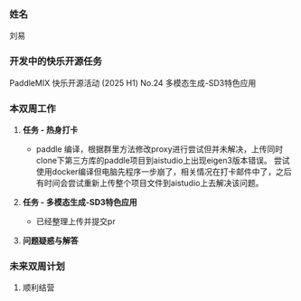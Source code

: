 ### 姓名

刘易

### 开发中的快乐开源任务

PaddleMIX 快乐开源活动 (2025 H1) No.24 多模态生成-SD3特色应用

### 本双周工作

1. **任务 - 热身打卡**
   - paddle 编译，根据群里方法修改proxy进行尝试但并未解决，上传同时clone下第三方库的paddle项目到aistudio上出现eigen3版本错误。
   尝试使用docker编译但电脑先程序一步崩了，相关情况在打卡邮件中了，之后有时间会尝试重新上传整个项目文件到aistudio上去解决该问题。

2. **任务 - 多模态生成-SD3特色应用**

   - 已经整理上传并提交pr

3. **问题疑惑与解答**


### 未来双周计划

1. 顺利结营